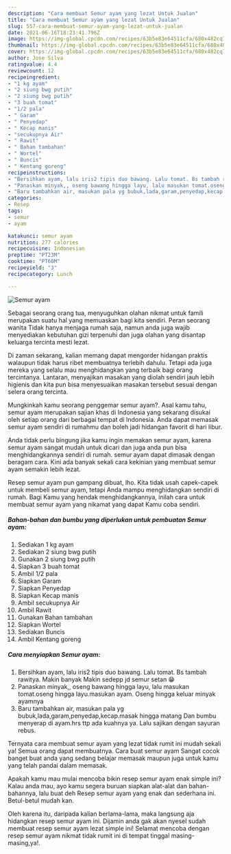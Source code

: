 ```yaml
---
description: "Cara membuat Semur ayam yang lezat Untuk Jualan"
title: "Cara membuat Semur ayam yang lezat Untuk Jualan"
slug: 557-cara-membuat-semur-ayam-yang-lezat-untuk-jualan
date: 2021-06-16T18:23:41.796Z
image: https://img-global.cpcdn.com/recipes/63b5e83e64511cfa/680x482cq70/semur-ayam-foto-resep-utama.jpg
thumbnail: https://img-global.cpcdn.com/recipes/63b5e83e64511cfa/680x482cq70/semur-ayam-foto-resep-utama.jpg
cover: https://img-global.cpcdn.com/recipes/63b5e83e64511cfa/680x482cq70/semur-ayam-foto-resep-utama.jpg
author: Jose Silva
ratingvalue: 4.4
reviewcount: 12
recipeingredient:
- "1 kg ayam"
- "2 siung bwg putih"
- "2 siung bwg putih"
- "3 buah tomat"
- "1/2 pala"
- " Garam"
- " Penyedap"
- " Kecap manis"
- "secukupnya Air"
- " Rawit"
- " Bahan tambahan"
- " Wortel"
- " Buncis"
- " Kentang goreng"
recipeinstructions:
- "Bersihkan ayam, lalu iris2 tipis duo bawang. Lalu tomat. Bs tambah rawitya. Makin banyak Makin sedepp jd semur setan 😁"
- "Panaskan minyak,, oseng bawang hingga layu, lalu masukan tomat.oseng hingga layu.masukan ayam. Oseng hingga keluar minyak ayamnya"
- "Baru tambahkan air, masukan pala yg bubuk,lada,garam,penyedap,kecap.masak hingga matang Dan bumbu menyerap di ayam.hrs ttp ada kuahnya ya. Lalu sajikan dengan sayuran rebus."
categories:
- Resep
tags:
- semur
- ayam

katakunci: semur ayam 
nutrition: 277 calories
recipecuisine: Indonesian
preptime: "PT23M"
cooktime: "PT60M"
recipeyield: "3"
recipecategory: Lunch

---
```



![Semur ayam](https://img-global.cpcdn.com/recipes/63b5e83e64511cfa/680x482cq70/semur-ayam-foto-resep-utama.jpg)

Sebagai seorang orang tua, menyuguhkan olahan nikmat untuk famili merupakan suatu hal yang memuaskan bagi kita sendiri. Peran seorang  wanita Tidak hanya menjaga rumah saja, namun anda juga wajib menyediakan kebutuhan gizi terpenuhi dan juga olahan yang disantap keluarga tercinta mesti lezat.

Di zaman  sekarang, kalian memang dapat mengorder hidangan praktis walaupun tidak harus ribet membuatnya terlebih dahulu. Tetapi ada juga mereka yang selalu mau menghidangkan yang terbaik bagi orang tercintanya. Lantaran, menyajikan masakan yang diolah sendiri jauh lebih higienis dan kita pun bisa menyesuaikan masakan tersebut sesuai dengan selera orang tercinta. 



Mungkinkah kamu seorang penggemar semur ayam?. Asal kamu tahu, semur ayam merupakan sajian khas di Indonesia yang sekarang disukai oleh setiap orang dari berbagai tempat di Indonesia. Anda dapat memasak semur ayam sendiri di rumahmu dan boleh jadi hidangan favorit di hari libur.

Anda tidak perlu bingung jika kamu ingin memakan semur ayam, karena semur ayam sangat mudah untuk dicari dan juga anda pun bisa menghidangkannya sendiri di rumah. semur ayam dapat dimasak dengan beragam cara. Kini ada banyak sekali cara kekinian yang membuat semur ayam semakin lebih lezat.

Resep semur ayam pun gampang dibuat, lho. Kita tidak usah capek-capek untuk membeli semur ayam, tetapi Anda mampu menghidangkan sendiri di rumah. Bagi Kamu yang hendak menghidangkannya, inilah cara untuk membuat semur ayam yang nikamat yang dapat Kamu coba sendiri.

<!--inarticleads1-->

##### Bahan-bahan dan bumbu yang diperlukan untuk pembuatan Semur ayam:

1. Sediakan 1 kg ayam
1. Sediakan 2 siung bwg putih
1. Gunakan 2 siung bwg putih
1. Siapkan 3 buah tomat
1. Ambil 1/2 pala
1. Siapkan  Garam
1. Siapkan  Penyedap
1. Siapkan  Kecap manis
1. Ambil secukupnya Air
1. Ambil  Rawit
1. Gunakan  Bahan tambahan
1. Siapkan  Wortel
1. Sediakan  Buncis
1. Ambil  Kentang goreng




<!--inarticleads2-->

##### Cara menyiapkan Semur ayam:

1. Bersihkan ayam, lalu iris2 tipis duo bawang. Lalu tomat. Bs tambah rawitya. Makin banyak Makin sedepp jd semur setan 😁
1. Panaskan minyak,, oseng bawang hingga layu, lalu masukan tomat.oseng hingga layu.masukan ayam. Oseng hingga keluar minyak ayamnya
1. Baru tambahkan air, masukan pala yg bubuk,lada,garam,penyedap,kecap.masak hingga matang Dan bumbu menyerap di ayam.hrs ttp ada kuahnya ya. Lalu sajikan dengan sayuran rebus.




Ternyata cara membuat semur ayam yang lezat tidak rumit ini mudah sekali ya! Semua orang dapat membuatnya. Cara buat semur ayam Sangat cocok banget buat anda yang sedang belajar memasak maupun juga untuk kamu yang telah pandai dalam memasak.

Apakah kamu mau mulai mencoba bikin resep semur ayam enak simple ini? Kalau anda mau, ayo kamu segera buruan siapkan alat-alat dan bahan-bahannya, lalu buat deh Resep semur ayam yang enak dan sederhana ini. Betul-betul mudah kan. 

Oleh karena itu, daripada kalian berlama-lama, maka langsung aja hidangkan resep semur ayam ini. Dijamin anda gak akan nyesel sudah membuat resep semur ayam lezat simple ini! Selamat mencoba dengan resep semur ayam nikmat tidak rumit ini di tempat tinggal masing-masing,ya!.

